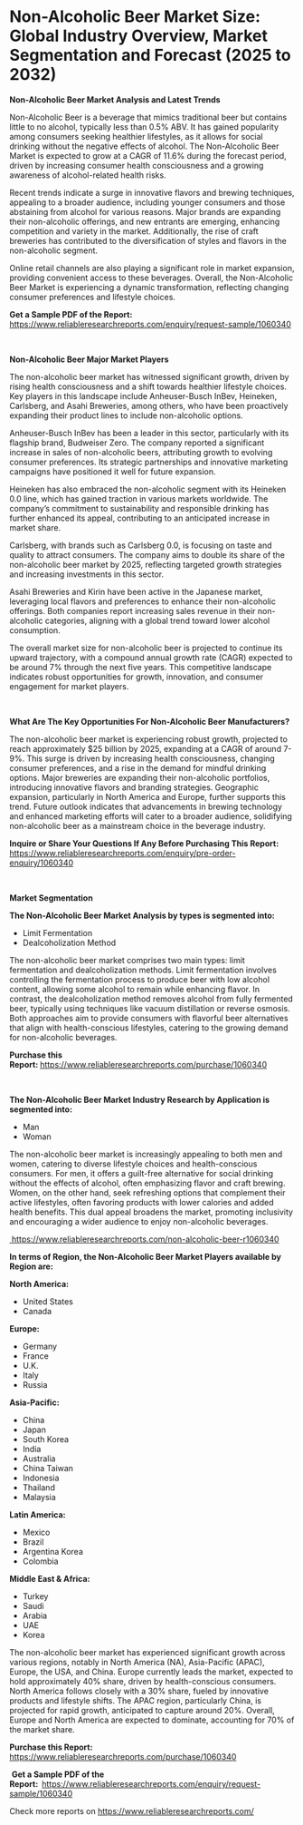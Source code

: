 <p><h1>Non-Alcoholic Beer Market Size: Global Industry Overview, Market Segmentation and Forecast (2025 to 2032)</h1></p><p><strong>Non-Alcoholic Beer Market Analysis and Latest Trends</strong></p>
<p><p>Non-Alcoholic Beer is a beverage that mimics traditional beer but contains little to no alcohol, typically less than 0.5% ABV. It has gained popularity among consumers seeking healthier lifestyles, as it allows for social drinking without the negative effects of alcohol. The Non-Alcoholic Beer Market is expected to grow at a CAGR of 11.6% during the forecast period, driven by increasing consumer health consciousness and a growing awareness of alcohol-related health risks.</p><p>Recent trends indicate a surge in innovative flavors and brewing techniques, appealing to a broader audience, including younger consumers and those abstaining from alcohol for various reasons. Major brands are expanding their non-alcoholic offerings, and new entrants are emerging, enhancing competition and variety in the market. Additionally, the rise of craft breweries has contributed to the diversification of styles and flavors in the non-alcoholic segment. </p><p>Online retail channels are also playing a significant role in market expansion, providing convenient access to these beverages. Overall, the Non-Alcoholic Beer Market is experiencing a dynamic transformation, reflecting changing consumer preferences and lifestyle choices.</p></p>
<p><strong>Get a Sample PDF of the Report:&nbsp;</strong> <a href="https://www.reliableresearchreports.com/enquiry/request-sample/1060340?utm_campaign=3579&utm_medium=2&utm_source=Github&utm_content=ia&utm_term=22032025&utm_id=non-alcoholic-beer">https://www.reliableresearchreports.com/enquiry/request-sample/1060340</a></p>
<p>&nbsp;</p>
<p><strong>Non-Alcoholic Beer Major Market Players</strong></p>
<p><p>The non-alcoholic beer market has witnessed significant growth, driven by rising health consciousness and a shift towards healthier lifestyle choices. Key players in this landscape include Anheuser-Busch InBev, Heineken, Carlsberg, and Asahi Breweries, among others, who have been proactively expanding their product lines to include non-alcoholic options.</p><p>Anheuser-Busch InBev has been a leader in this sector, particularly with its flagship brand, Budweiser Zero. The company reported a significant increase in sales of non-alcoholic beers, attributing growth to evolving consumer preferences. Its strategic partnerships and innovative marketing campaigns have positioned it well for future expansion.</p><p>Heineken has also embraced the non-alcoholic segment with its Heineken 0.0 line, which has gained traction in various markets worldwide. The company’s commitment to sustainability and responsible drinking has further enhanced its appeal, contributing to an anticipated increase in market share.</p><p>Carlsberg, with brands such as Carlsberg 0.0, is focusing on taste and quality to attract consumers. The company aims to double its share of the non-alcoholic beer market by 2025, reflecting targeted growth strategies and increasing investments in this sector.</p><p>Asahi Breweries and Kirin have been active in the Japanese market, leveraging local flavors and preferences to enhance their non-alcoholic offerings. Both companies report increasing sales revenue in their non-alcoholic categories, aligning with a global trend toward lower alcohol consumption.</p><p>The overall market size for non-alcoholic beer is projected to continue its upward trajectory, with a compound annual growth rate (CAGR) expected to be around 7% through the next five years. This competitive landscape indicates robust opportunities for growth, innovation, and consumer engagement for market players.</p></p>
<p>&nbsp;</p>
<p><strong>What Are The Key Opportunities For Non-Alcoholic Beer Manufacturers?</strong></p>
<p><p>The non-alcoholic beer market is experiencing robust growth, projected to reach approximately $25 billion by 2025, expanding at a CAGR of around 7-9%. This surge is driven by increasing health consciousness, changing consumer preferences, and a rise in the demand for mindful drinking options. Major breweries are expanding their non-alcoholic portfolios, introducing innovative flavors and branding strategies. Geographic expansion, particularly in North America and Europe, further supports this trend. Future outlook indicates that advancements in brewing technology and enhanced marketing efforts will cater to a broader audience, solidifying non-alcoholic beer as a mainstream choice in the beverage industry.</p></p>
<p><strong>Inquire or Share Your Questions If Any Before Purchasing This Report:</strong> <a href="https://www.reliableresearchreports.com/enquiry/pre-order-enquiry/1060340?utm_campaign=3579&utm_medium=2&utm_source=Github&utm_content=ia&utm_term=22032025&utm_id=non-alcoholic-beer">https://www.reliableresearchreports.com/enquiry/pre-order-enquiry/1060340</a></p>
<p>&nbsp;</p>
<p><strong>Market Segmentation</strong></p>
<p><strong>The Non-Alcoholic Beer Market Analysis by types is segmented into:</strong></p>
<p><ul><li>Limit Fermentation</li><li>Dealcoholization Method</li></ul></p>
<p><p>The non-alcoholic beer market comprises two main types: limit fermentation and dealcoholization methods. Limit fermentation involves controlling the fermentation process to produce beer with low alcohol content, allowing some alcohol to remain while enhancing flavor. In contrast, the dealcoholization method removes alcohol from fully fermented beer, typically using techniques like vacuum distillation or reverse osmosis. Both approaches aim to provide consumers with flavorful beer alternatives that align with health-conscious lifestyles, catering to the growing demand for non-alcoholic beverages.</p></p>
<p><strong>Purchase this Report:&nbsp;</strong><a href="https://www.reliableresearchreports.com/purchase/1060340?utm_campaign=3579&utm_medium=2&utm_source=Github&utm_content=ia&utm_term=22032025&utm_id=non-alcoholic-beer">https://www.reliableresearchreports.com/purchase/1060340</a></p>
<p>&nbsp;</p>
<p><strong>The Non-Alcoholic Beer Market Industry Research by Application is segmented into:</strong></p>
<p><ul><li>Man</li><li>Woman</li></ul></p>
<p><p>The non-alcoholic beer market is increasingly appealing to both men and women, catering to diverse lifestyle choices and health-conscious consumers. For men, it offers a guilt-free alternative for social drinking without the effects of alcohol, often emphasizing flavor and craft brewing. Women, on the other hand, seek refreshing options that complement their active lifestyles, often favoring products with lower calories and added health benefits. This dual appeal broadens the market, promoting inclusivity and encouraging a wider audience to enjoy non-alcoholic beverages.</p></p>
<p><a href="https://www.reliableresearchreports.com/non-alcoholic-beer-r1060340?utm_campaign=3579&utm_medium=2&utm_source=Github&utm_content=ia&utm_term=22032025&utm_id=non-alcoholic-beer">&nbsp;https://www.reliableresearchreports.com/non-alcoholic-beer-r1060340</a></p>
<p><strong>In terms of Region, the Non-Alcoholic Beer Market Players available by Region are:</strong></p>
<p>
    <p> <strong> North America: </strong>
        <ul>
            <li>United States</li>
            <li>Canada</li>
        </ul>
        </p> 
    <p> <strong> Europe: </strong>
        <ul>
            <li>Germany</li>
            <li>France</li>
            <li>U.K.</li>
            <li>Italy</li>
            <li>Russia</li>
        </ul>
        </p> 
    <p> <strong> Asia-Pacific: </strong>
        <ul>
            <li>China</li>
            <li>Japan</li>
            <li>South Korea</li>
            <li>India</li>
            <li>Australia</li>
            <li>China Taiwan</li>
            <li>Indonesia</li>
            <li>Thailand</li>
            <li>Malaysia</li>
        </ul>
        </p> 
    <p> <strong> Latin America: </strong>
        <ul>
            <li>Mexico</li>
            <li>Brazil</li>
            <li>Argentina Korea</li>
            <li>Colombia</li>
        </ul>
        </p> 
    <p> <strong> Middle East & Africa: </strong>
        <ul>
            <li>Turkey</li>
            <li>Saudi</li>
            <li>Arabia</li>
            <li>UAE</li>
            <li>Korea</li>
        </ul>
    </p>
    </p>
<p><p>The non-alcoholic beer market has experienced significant growth across various regions, notably in North America (NA), Asia-Pacific (APAC), Europe, the USA, and China. Europe currently leads the market, expected to hold approximately 40% share, driven by health-conscious consumers. North America follows closely with a 30% share, fueled by innovative products and lifestyle shifts. The APAC region, particularly China, is projected for rapid growth, anticipated to capture around 20%. Overall, Europe and North America are expected to dominate, accounting for 70% of the market share.</p></p>
<p><strong>Purchase this Report: </strong><a href="https://www.reliableresearchreports.com/purchase/1060340?utm_campaign=3579&utm_medium=2&utm_source=Github&utm_content=ia&utm_term=22032025&utm_id=non-alcoholic-beer">https://www.reliableresearchreports.com/purchase/1060340</a></p>
<p>&nbsp;<strong>Get a Sample PDF of the Report:&nbsp;&nbsp;</strong><a href="https://www.reliableresearchreports.com/enquiry/request-sample/1060340?utm_campaign=3579&utm_medium=2&utm_source=Github&utm_content=ia&utm_term=22032025&utm_id=non-alcoholic-beer">https://www.reliableresearchreports.com/enquiry/request-sample/1060340</a></p>
<p><strong></strong></p>
<p>Check more reports on <a href="https://www.reliableresearchreports.com/?utm_campaign=3579&utm_medium=2&utm_source=Github&utm_content=ia&utm_term=22032025&utm_id=non-alcoholic-beer">https://www.reliableresearchreports.com/</a></p>